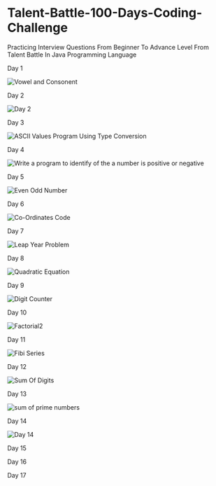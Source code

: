 # Talent-Battle-100-Days-Coding-Challenge
Practicing Interview Questions From Beginner To Advance Level From Talent Battle In Java Programming Language

Day 1 

![Vowel and Consonent](https://user-images.githubusercontent.com/104457295/202236887-0f780c5a-ecb5-4e51-9816-5d3a8ed89429.png)

Day 2

![Day 2](https://user-images.githubusercontent.com/104457295/202450373-159271b4-200a-4f8e-95b4-a692309f9599.png)

Day 3

![ASCII Values Program Using Type Conversion](https://user-images.githubusercontent.com/104457295/202722545-23f494de-7515-4714-a8ea-c4123cf7cec7.png)

Day 4 

![Write a program to identify of the a number is positive or negative](https://user-images.githubusercontent.com/104457295/202850121-c52da35e-5605-43de-bb53-af86279688b6.png)

Day 5

![Even Odd Number](https://user-images.githubusercontent.com/104457295/202907794-e38c59ff-06f9-4d8c-ba7b-1b16cd9d0334.png)

Day 6

![Co-Ordinates Code](https://user-images.githubusercontent.com/104457295/204480061-29cecb27-9edc-4c1b-8407-8036d9d1839f.png)

Day 7

![Leap Year Problem](https://user-images.githubusercontent.com/104457295/204480124-87af1cc3-0e43-4141-83d6-19985f43ca0b.png)

Day 8

![Quadratic Equation](https://user-images.githubusercontent.com/104457295/204480177-fe1870cd-702b-425f-bbd8-644ece581a0a.png)

Day 9

![Digit Counter](https://user-images.githubusercontent.com/104457295/204480224-623d91ec-0d8c-446e-bb90-dd1568412623.png)

Day 10

![Factorial2](https://user-images.githubusercontent.com/104457295/204480312-639a3799-1529-4744-aab5-d1c15df7b727.png)

Day 11

![Fibi Series](https://user-images.githubusercontent.com/104457295/204480434-50a858e2-776c-4a1a-8475-e142dbcd52d6.png)

Day 12

![Sum Of Digits](https://user-images.githubusercontent.com/104457295/204480489-4a81f7eb-52b9-40fa-a376-0e34d7892da4.png)

Day 13

![sum of prime numbers](https://user-images.githubusercontent.com/104457295/204481132-cc4cdd76-cf86-4b29-b124-3f27cf80fc87.png)

Day 14

![Day 14](https://user-images.githubusercontent.com/104457295/206893650-9e86a123-d026-455a-b1f9-9e4939328a07.png)


Day 15


Day 16


Day 17

